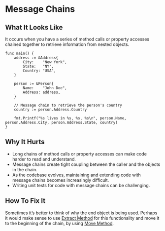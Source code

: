 # Message Chains

## What It Looks Like

It occurs when you have a series of method calls or property accesses chained together to retrieve information from nested objects.

```
func main() {
	address := &Address{
		City:    "New York",
		State:   "NY",
		Country: "USA",
	}

	person := &Person{
		Name:    "John Doe",
		Address: address,
	}

	// Message chain to retrieve the person's country
	country := person.Address.Country

	fmt.Printf("%s lives in %s, %s, %s\n", person.Name, person.Address.City, person.Address.State, country)
}
```

## Why It Hurts

- Long chains of method calls or property accesses can make code harder to read and understand.
- Message chains create tight coupling between the caller and the objects in the chain.
- As the codebase evolves, maintaining and extending code with message chains becomes increasingly difficult.
- Writing unit tests for code with message chains can be challenging.

## How To Fix It

Sometimes it’s better to think of why the end object is being used. Perhaps it would make sense to use [Extract Method](.../refactorings/extract-method.md) for this functionality and move it to the beginning of the chain, by using [Move Method](.../refactorings/move-method.md).